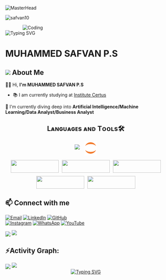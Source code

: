 ![MasterHead](https://user-images.githubusercontent.com/74038190/225813708-98b745f2-7d22-48cf-9150-083f1b00d6c9.gif)
<p align="left"> <img src="https://komarev.com/ghpvc/?username=safvan10&label=Profile%20views&color=0e75b6&style=flat" alt="safvan10" /> </p>

<img align="right" alt="Coding" width="450" src="https://media.giphy.com/media/Ah3zHH7hvsSB2/giphy.gif" />
</div>

![Typing SVG](https://readme-typing-svg.herokuapp.com?font=ROBOT&size=25&color=39FF14&background=000000&center=true&vCenter=true&width=490&lines=%3E+Welcome+to+my+GitHub+profile...!❤️     )
 # MUHAMMED SAFVAN P.S
 ## <img src="https://c.tenor.com/NCRHhqkXrJYAAAAi/programmers-go-internet.gif" width="25">  <b>About Me</b> 




👨‍💻 Hi, **I'm MUHAMMED SAFVAN P.S**

- 📚 I am currently studying at [Institute Certus](https://learnlogicai.com/)

🌱 I'm currently diving deep into **Artificial Intelligence/Machine Learning/Data Analyst/Business Analyst**  


<h2 align="center">Lᴀɴɢᴜᴀɢᴇs ᴀɴᴅ Tᴏᴏʟs🛠️</h2> 
<p align="center">
  <img width="500px" src="https://skillicons.dev/icons?i=py,html,react,git,github,linkedin,vscode,windows,linux&perline=10" />
  <img src="https://raw.githubusercontent.com/Delta456/Delta456/master/img/jupyter_notebook.png" alt="Jupyter Notebook Logo" width="40" style="vertical-align: middle; margin-left: 10px;" />
</p>



<p align="center" style="display: flex; justify-content: center; gap: 10px; flex-wrap: wrap;">
  <img style="width: 150px; height: 40px;" src="https://img.shields.io/badge/NumPy-013243?style=for-the-badge&logo=numpy&logoColor=white" />
  <img style="width: 150px; height: 40px;" src="https://img.shields.io/badge/Pandas-150458?style=for-the-badge&logo=pandas&logoColor=white" />
  <img style="width: 150px; height: 40px;" src="https://img.shields.io/badge/Matplotlib-11557C?style=for-the-badge&logo=matplotlib&logoColor=white" />
  <img style="width: 150px; height: 40px;" src="https://img.shields.io/badge/Seaborn-3E6E73?style=for-the-badge&logo=seaborn&logoColor=white" />
  <img style="width: 150px; height: 40px;" src="https://img.shields.io/badge/OOP-1D3557?style=for-the-badge&logo=code&logoColor=white" />
</p>





## 📫 Connect with me  
[![Email](https://img.shields.io/badge/Email-0078D4?style=for-the-badge&logo=microsoft-outlook&logoColor=white)](mailto:your-safvanlearnlogic@gmail.com)     [![LinkedIn](https://img.shields.io/badge/LinkedIn-0A66C2?style=for-the-badge&logo=linkedin&logoColor=white)](https://www.linkedin.com/in/safvan-safu/)      [![GitHub](https://img.shields.io/badge/GitHub-181717?style=for-the-badge&logo=github&logoColor=white)](https://github.com/safvan10)   
[![Instagram](https://img.shields.io/badge/Instagram-E4405F?style=for-the-badge&logo=instagram&logoColor=white)](https://www.instagram.com/mhd_sxfvhn)  [![WhatsApp](https://img.shields.io/badge/WhatsApp-25D366?style=for-the-badge&logo=whatsapp&logoColor=white)](https://wa.me/9188096994)   [![YouTube](https://img.shields.io/badge/YouTube-FF0000?style=for-the-badge&logo=youtube&logoColor=white)](https://www.youtube.com/@safvancreation)



<img align="center" src="http://github-profile-summary-cards.vercel.app/api/cards/profile-details?username=safvan10&theme=default" height="180em" />
<img src="https://user-images.githubusercontent.com/73097560/115834477-dbab4500-a447-11eb-908a-139a6edaec5c.gif"><h2 align="left">⚡Activity Graph:</h2>
<img align="center" src="https://github-readme-activity-graph.vercel.app/graph?username=safvan10&theme=default"/>

<img src="https://raw.githubusercontent.com/Trilokia/Trilokia/379277808c61ef204768a61bbc5d25bc7798ccf1/bottom_header.svg" />
<div align="center">
  <a href="https://github.com/tanyagupta0201">
    <img src="https://readme-typing-svg.herokuapp.com/?lines=Thanks+For+Visiting!!!💕&center=true&color=FF0000" alt="Typing SVG">



